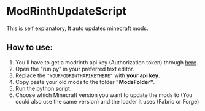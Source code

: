 # ModRinthUpdateScript
This is self explanatory, It auto updates minecraft mods.

## How to use:
1. You'll have to get a modrinth api key (Authorization token) through [here](https://modrinth.com/settings/security).
2. Open the "run.py" in your preferred text editor.
3. Replace the `"YOURMODRINTHAPIKEYHERE"` with **your api key**.
4. Copy paste your old mods to the folder **"ModsFolder"**.
5. Run the python script.
6. Choose which Minecraft version you want to update the mods to (You could also use the same version) and the loader it uses (Fabric or Forge)
